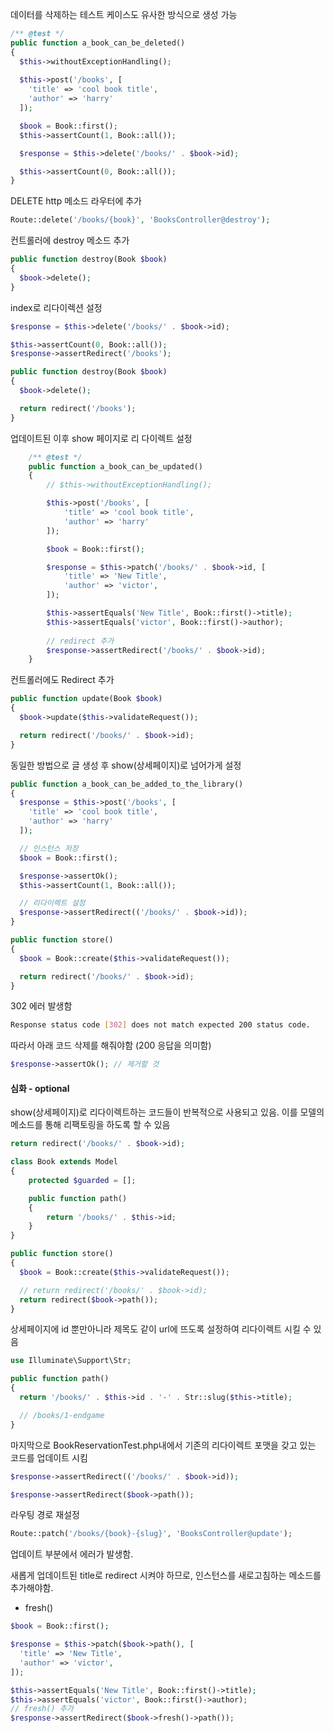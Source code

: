 데이터를 삭제하는 테스트 케이스도 유사한 방식으로 생성 가능

```php
/** @test */
public function a_book_can_be_deleted()
{
  $this->withoutExceptionHandling();
  
  $this->post('/books', [
    'title' => 'cool book title',
    'author' => 'harry'
  ]);

  $book = Book::first();
  $this->assertCount(1, Book::all());

  $response = $this->delete('/books/' . $book->id);

  $this->assertCount(0, Book::all());
}
```



DELETE http 메소드 라우터에 추가

```php
Route::delete('/books/{book}', 'BooksController@destroy');
```



컨트롤러에 destroy 메소드 추가

```php
public function destroy(Book $book)
{
  $book->delete();
}
```



index로 리다이렉션 설정

```php
$response = $this->delete('/books/' . $book->id);

$this->assertCount(0, Book::all());
$response->assertRedirect('/books');
```

```php
public function destroy(Book $book)
{
  $book->delete();

  return redirect('/books');
}
```



업데이트된 이후 show 페이지로 리 다이렉트 설정

```php
    /** @test */
    public function a_book_can_be_updated()
    {
        // $this->withoutExceptionHandling();

        $this->post('/books', [
            'title' => 'cool book title',
            'author' => 'harry'
        ]);

        $book = Book::first();

        $response = $this->patch('/books/' . $book->id, [
            'title' => 'New Title',
            'author' => 'victor',
        ]);

        $this->assertEquals('New Title', Book::first()->title);
        $this->assertEquals('victor', Book::first()->author);
      
      	// redirect 추가
        $response->assertRedirect('/books/' . $book->id); 
    }
```

컨트롤러에도 Redirect 추가

```php
public function update(Book $book)
{
  $book->update($this->validateRequest());

  return redirect('/books/' . $book->id);
}
```



동일한 방법으로 글 생성 후 show(상세페이지)로 넘어가게 설정

```php
public function a_book_can_be_added_to_the_library()
{
  $response = $this->post('/books', [
    'title' => 'cool book title',
    'author' => 'harry'
  ]);

  // 인스턴스 저장
  $book = Book::first();  

  $response->assertOk();
  $this->assertCount(1, Book::all());

  // 리다이렉트 설정
  $response->assertRedirect(('/books/' . $book->id));
}
```

```php
public function store()
{
  $book = Book::create($this->validateRequest());

  return redirect('/books/' . $book->id);
}
```



302 에러 발생함

```bash
Response status code [302] does not match expected 200 status code.
```

따라서 아래 코드 삭제를 해줘야함 (200 응답을 의미함)

```php
$response->assertOk(); // 제거할 것
```





#### 심화 - optional

show(상세페이지)로 리다이렉트하는 코드들이 반복적으로 사용되고 있음. 이를 모델의 메소드를 통해 리팩토링을 하도록 할 수 있음

```php
return redirect('/books/' . $book->id);
```

```php
class Book extends Model
{
    protected $guarded = [];

    public function path()
    {
        return '/books/' . $this->id;
    }
}
```

```php
public function store()
{
  $book = Book::create($this->validateRequest());

  // return redirect('/books/' . $book->id);
  return redirect($book->path());
}
```



상세페이지에 id 뿐만아니라 제목도 같이 url에 뜨도록 설정하여 리다이렉트 시킬 수 있음

```php
use Illuminate\Support\Str;

public function path()
{
  return '/books/' . $this->id . '-' . Str::slug($this->title);

  // /books/1-endgame
}
```

마지막으로 BookReservationTest.php내에서  기존의 리다이렉트 포맷을 갖고 있는 코드를 업데이트 시킴

```php
$response->assertRedirect(('/books/' . $book->id));

$response->assertRedirect($book->path());
```



라우팅 경로 재설정

```php
Route::patch('/books/{book}-{slug}', 'BooksController@update');
```



업데이트 부분에서 에러가 발생함.

새롭게 업데이트된 title로 redirect 시켜야 하므로, 인스턴스를 새로고침하는 메소드를 추가해야함.

- fresh()

```php
$book = Book::first();

$response = $this->patch($book->path(), [
  'title' => 'New Title',
  'author' => 'victor',
]);

$this->assertEquals('New Title', Book::first()->title);
$this->assertEquals('victor', Book::first()->author);
// fresh() 추가
$response->assertRedirect($book->fresh()->path());
```

